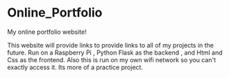# Online_Portfolio
 My online portfolio website!
 
 This website will provide links to provide links to all of my projects in the future.
 Run on a Raspberry Pi , Python Flask as the backend , and Html and Css as the frontend.
 Also this is run on my own wifi network so you can't exactly access it. Its more of a practice project.

